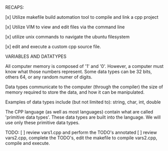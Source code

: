 RECAPS:

[x] Utilize makefile build automation tool to compile and link a cpp project

[x] Utilize VIM to view and edit files via the command line

[x] utilize unix commands to navigate the ubuntu filesystem

[x] edit and execute a custom cpp source file. 

VARIABLES AND DATATYPES

All computer memory is composed of '1' and '0'. However, a computer must know what those numbers represent. Some data types can be 32 bits, others 64, or any random numer of digits.

Data types communicate to the computer (through the compiler) the size of memory required to store the data, and how it can be manipulated. 

Examples of data types include (but not limited to): string, char, int, double

The CPP language (as well as most languages) contain what are called 'primitive data types'. These data types are built into the language. We will use only these primitive data types.

TODO:
[ ] review vars1.cpp and perform the TODO's annotated
[ ] review vars2.cpp, complete the TODO's, edit the makefile to compile vars2.cpp, compile and execute.


